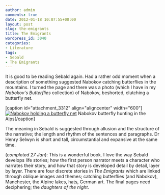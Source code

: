 ```yaml
---
author: admin
comments: true
date: 2012-01-18 10:07:55+00:00
layout: post
slug: the-emigrants
title: The Emigrants
wordpress_id: 3040
categories:
- Literature
tags:
- Sebald
- The Emigrants
---
```


It is good to be reading Sebald again. Had a rather odd moment when a description of something suggested Nabokov catching butterflies in the mountains. I turned the page and there was a photo (which I have in my _Nabokov's Butterflies_ collection) of Nabokov, beshorted, clutching a butterfly net.

[caption id="attachment_3312" align="aligncenter" width="600"][![Nabokov holding a butterfly net](http://leonpaternoster.com/wp-content/uploads/2012/01/nabokov.jpg)](http://leonpaternoster.com/2012/01/the-emigrants/nabokov/) Nabokov butterfly hunting in the Alps[/caption]

The meaning in Sebald is suggested through allusion and the structure of the narrative; the length and rhythm of the sentences and paragraphs. Dr Henry Selwyn is short and tall, circumstantial and expansive at the same time.

(_completed 27 Jan_): This is a wonderful book. I love the way Sebald develops life stories; how the first person narrator meets a character who narrates their story, and how that story is developed detail by detail, layer by layer. There are four discrete stories in _The Emigrants_ which are linked through oblique images and themes; catching butterflies (and Nabokov), Manchester, the Alpine lakes, hats, German art. The final pages need deciphering; the _daughters of the night_.
